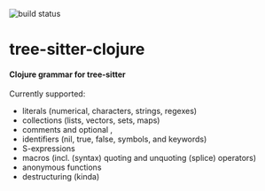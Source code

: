 ![build status](https://github.com/dark-magic/tree-sitter-clojure/workflows/Build%20Parser/badge.svg)

# tree-sitter-clojure
#### Clojure grammar for tree-sitter

Currently supported:
- literals (numerical, characters, strings, regexes)
- collections (lists, vectors, sets, maps)
- comments and optional ,
- identifiers (nil, true, false, symbols, and keywords)
- S-expressions
- macros (incl. (syntax) quoting and unquoting (splice) operators)
- anonymous functions
- destructuring (kinda)
